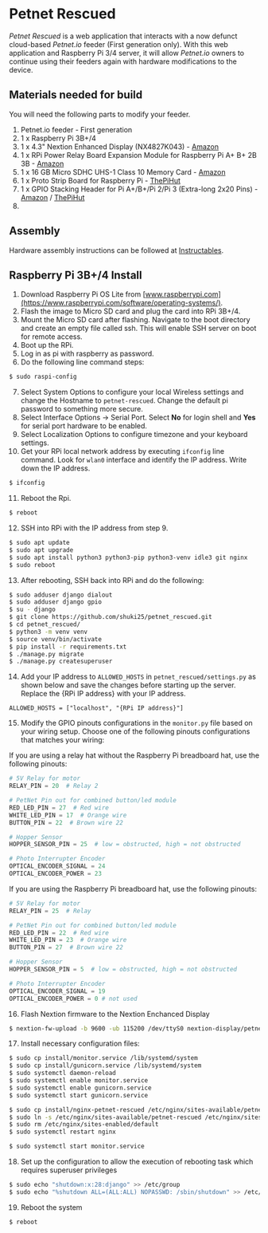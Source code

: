 # Petnet Rescued

*Petnet Rescued* is a web application that interacts with a now defunct cloud-based *Petnet.io* feeder (First generation only). With this web application and Raspberry Pi 3/4 server, it will allow *Petnet.io* owners to continue using their feeders again with hardware modifications to the device.

## Materials needed for build

You will need the following parts to modify your feeder.

1. Petnet.io feeder - First generation
2. 1 x Raspberry Pi 3B+/4
3. 1 x 4.3" Nextion Enhanced Display (NX4827K043) - [Amazon](https://www.amazon.com/gp/product/B07BL3D5DW/ref=ppx_yo_dt_b_asin_title_o03_s00)
4. 1 x RPi Power Relay Board Expansion Module for Raspberry Pi A+ B+ 2B 3B - [Amazon](https://www.amazon.com/gp/product/B07CZL2SKN/ref=ppx_yo_dt_b_asin_title_o01_s01)
5. 1 x 16 GB Micro SDHC UHS-1 Class 10 Memory Card - [Amazon](https://www.amazon.com/Sandisk-Ultra-Micro-UHS-I-Adapter/dp/B073K14CVB/ref=pd_bxgy_img_1/137-6913224-8596123)
5. 1 x Proto Strip Board for Raspberry Pi - [ThePiHut](https://thepihut.com/collections/raspberry-pi-hats/products/raspberry-pi-proto-strip-board)
6. 1 x GPIO Stacking Header for Pi A+/B+/Pi 2/Pi 3 (Extra-long 2x20 Pins) - [Amazon](https://www.amazon.com/Adafruit-Stacking-Header-Raspberry-Pi/dp/B013013XIQ/ref=sr_1_24) / [ThePiHut](https://thepihut.com/products/gpio-stacking-header-for-pi-a-b-pi-2-pi-3)
7. 

## Assembly

Hardware assembly instructions can be followed at [Instructables]().

## Raspberry Pi 3B+/4 Install

1. Download Raspberry Pi OS Lite from [www.raspberrypi.com](https://www.raspberrypi.com/software/operating-systems/).
2. Flash the image to Micro SD card and plug the card into RPi 3B+/4.
3. Mount the Micro SD card after flashing. Navigate to the boot directory and create an empty file called ssh. This will enable SSH server on boot for remote access.
4. Boot up the RPi.
5. Log in as pi with raspberry as password.
6. Do the following line command steps:
```bash
$ sudo raspi-config
```
7. Select System Options to configure your local Wireless settings and change the Hostname to `petnet-rescued`. Change the default pi password to something more secure.
8. Select Interface Options ->  Serial Port. Select **No** for login shell and **Yes** for serial port hardware to be enabled.
9. Select Localization Options to configure timezone and your keyboard settings.
10. Get your RPi local network address by executing `ifconfig` line command. Look for `wlan0` interface and identify the IP address. Write down the IP address.
```bash
$ ifconfig
```
11. Reboot the Rpi.
```bash
$ reboot
```
12. SSH into RPi with the IP address from step 9.
```bash
$ sudo apt update
$ sudo apt upgrade
$ sudo apt install python3 python3-pip python3-venv idle3 git nginx
$ sudo reboot
```
13. After rebooting, SSH back into RPi and do the following:
```bash
$ sudo adduser django dialout
$ sudo adduser django gpio
$ su - django
$ git clone https://github.com/shuki25/petnet_rescued.git
$ cd petnet_rescued/
$ python3 -m venv venv
$ source venv/bin/activate
$ pip install -r requirements.txt
$ ./manage.py migrate
$ ./manage.py createsuperuser
```
14. Add your IP address to `ALLOWED_HOSTS` in `petnet_rescued/settings.py` as shown below and save the changes before starting up the server. Replace the {RPi IP address} with your IP address.
```
ALLOWED_HOSTS = ["localhost", "{RPi IP address}"]
```

15. Modify the GPIO pinouts configurations in the `monitor.py` file based on your wiring setup. Choose one of the following pinouts configurations that matches your wiring:

If you are using a relay hat without the Raspberry Pi breadboard hat, use the following pinouts:
```python
# 5V Relay for motor 
RELAY_PIN = 20  # Relay 2

# PetNet Pin out for combined button/led module
RED_LED_PIN = 27  # Red wire
WHITE_LED_PIN = 17  # Orange wire
BUTTON_PIN = 22  # Brown wire 22

# Hopper Sensor
HOPPER_SENSOR_PIN = 25  # low = obstructed, high = not obstructed

# Photo Interrupter Encoder
OPTICAL_ENCODER_SIGNAL = 24
OPTICAL_ENCODER_POWER = 23
```
If you are using the Raspberry Pi breadboard hat, use the following pinouts:
```python
# 5V Relay for motor 
RELAY_PIN = 25  # Relay

# PetNet Pin out for combined button/led module
RED_LED_PIN = 22  # Red wire
WHITE_LED_PIN = 23  # Orange wire
BUTTON_PIN = 27  # Brown wire 22

# Hopper Sensor
HOPPER_SENSOR_PIN = 5  # low = obstructed, high = not obstructed

# Photo Interrupter Encoder
OPTICAL_ENCODER_SIGNAL = 19
OPTICAL_ENCODER_POWER = 0 # not used
```

16. Flash Nextion firmware to the Nextion Enchanced Display
```bash
$ nextion-fw-upload -b 9600 -ub 115200 /dev/ttyS0 nextion-display/petnet-rescued.tft
```
17. Install necessary configuration files:
```bash
$ sudo cp install/monitor.service /lib/systemd/system
$ sudo cp install/gunicorn.service /lib/systemd/system
$ sudo systemctl daemon-reload
$ sudo systemctl enable monitor.service
$ sudo systemctl enable gunicorn.service
$ sudo systemctl start gunicorn.service

$ sudo cp install/nginx-petnet-rescued /etc/nginx/sites-available/petnet-rescued
$ sudo ln -s /etc/nginx/sites-available/petnet-rescued /etc/nginx/sites-enabled
$ sudo rm /etc/nginx/sites-enabled/default
$ sudo systemctl restart nginx

$ sudo systemctl start monitor.service
```
18. Set up the configuration to allow the execution of rebooting task which requires superuser privileges
```bash
$ sudo echo "shutdown:x:28:django" >> /etc/group
$ sudo echo "%shutdown ALL=(ALL:ALL) NOPASSWD: /sbin/shutdown" >> /etc/sudoers
```
19. Reboot the system
```bash
$ reboot
```